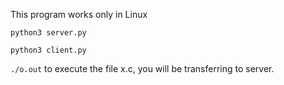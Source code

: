 This program works only in Linux

`python3 server.py` 

`python3 client.py`

`./o.out` to execute the file x.c, you will be transferring to server.
